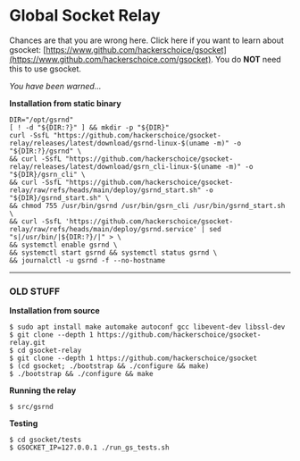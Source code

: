 # Global Socket Relay

Chances are that you are wrong here. Click here if you want to learn about gsocket: [https://www.github.com/hackerschoice/gsocket](https://www.github.com/hackerschoice.com/gsocket). You do **NOT** need this to use gsocket.

*You have been warned...*

**Installation from static binary**
```shell
DIR="/opt/gsrnd"
[ ! -d "${DIR:?}" ] && mkdir -p "${DIR}"
curl -SsfL "https://github.com/hackerschoice/gsocket-relay/releases/latest/download/gsrnd-linux-$(uname -m)" -o "${DIR:?}/gsrnd" \
&& curl -SsfL "https://github.com/hackerschoice/gsocket-relay/releases/latest/download/gsrn_cli-linux-$(uname -m)" -o "${DIR}/gsrn_cli" \
&& curl -SsfL "https://github.com/hackerschoice/gsocket-relay/raw/refs/heads/main/deploy/gsrnd_start.sh" -o "${DIR}/gsrnd_start.sh" \
&& chmod 755 /usr/bin/gsrnd /usr/bin/gsrn_cli /usr/bin/gsrnd_start.sh \
&& curl -SsfL 'https://github.com/hackerschoice/gsocket-relay/raw/refs/heads/main/deploy/gsrnd.service' | sed "s|/usr/bin/|${DIR:?}/|" > \
&& systemctl enable gsrnd \
&& systemctl start gsrnd && systemctl status gsrnd \
&& journalctl -u gsrnd -f --no-hostname 
```

---

### OLD STUFF

**Installation from source**
```
$ sudo apt install make automake autoconf gcc libevent-dev libssl-dev
$ git clone --depth 1 https://github.com/hackerschoice/gsocket-relay.git
$ cd gsocket-relay
$ git clone --depth 1 https://github.com/hackerschoice/gsocket
$ (cd gsocket; ./bootstrap && ./configure && make)
$ ./bootstrap && ./configure && make
```

**Running the relay**
```
$ src/gsrnd
```

**Testing**
```
$ cd gsocket/tests
$ GSOCKET_IP=127.0.0.1 ./run_gs_tests.sh
```
